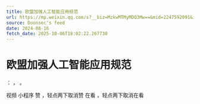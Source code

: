```yaml
---
title: 欧盟加强人工智能应用规范
url: https://mp.weixin.qq.com/s?__biz=MzkwMTMyMDQ3Mw==&mid=2247592091&idx=3&sn=4e31d15475e9ff053de7b2408050b98a
source: Doonsec's feed
date: 2024-08-16
fetch_date: 2025-10-06T18:02:22.267730
---
```


# 欧盟加强人工智能应用规范

：
，
。

视频
小程序
赞
，轻点两下取消赞
在看
，轻点两下取消在看